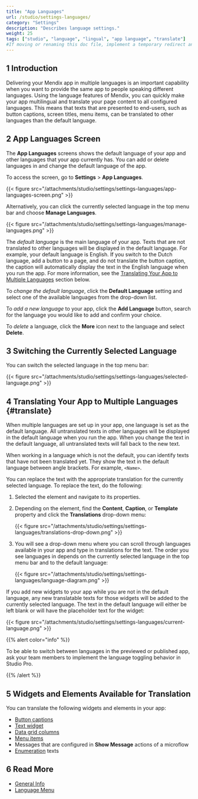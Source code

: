 ```yaml
---
title: "App Languages"
url: /studio/settings-languages/
category: "Settings"
description: "Describes language settings."
weight: 25
tags: ["studio", "language", "lingual", "app language", "translate"]
#If moving or renaming this doc file, implement a temporary redirect and let the respective team know they should update the URL in the product. See Mapping to Products for more details.
---
```


## 1 Introduction 

Delivering your Mendix app in multiple languages is an important capability when you want to provide the same app to people speaking different languages. Using the language features of Mendix, you can quickly make your app multilingual and translate your page content to all configured languages. This means that texts that are presented to end-users, such as button captions, screen titles, menu items, can be translated to other languages than the default language.  

## 2 App Languages Screen

The **App Languages** screens shows the default language of your app and other languages that your app currently has. You can add or delete languages in and change the default language of the app.

To access the screen, go to **Settings** > **App Languages**.  

{{< figure src="/attachments/studio/settings/settings-languages/app-languages-screen.png" >}}

Alternatively, you can click the currently selected language in the top menu bar and choose **Manage Languages**. 

{{< figure src="/attachments/studio/settings/settings-languages/manage-languages.png" >}}

The *default language* is the main language of your app. Texts that are not translated to other languages will be displayed in the default language. For example, your default language is English. If you switch to the Dutch language, add a button to a page, and do not translate the button caption, the caption will automatically display the text in the English language when you run the app. For more information, see the [Translating Your App to Multiple Languages](#translate) section below. 

To *change the default language*, click the **Default Language** setting and select one of the available languages from the drop-down list.

To *add a new language* to your app, click the **Add Language** button, search for the language you would like to add and confirm your choice.

To *delete* a language, click the **More** icon next to the language and select **Delete**.

## 3 Switching the Currently Selected Language

You can switch the selected language in the top menu bar:

{{< figure src="/attachments/studio/settings/settings-languages/selected-language.png" >}}

## 4 Translating Your App to Multiple Languages {#translate}

When multiple languages are set up in your app, one language is set as the default language. All untranslated texts in other languages will be displayed in the default language when you run the app. When you change the text in the default language, all untranslated texts will fall back to the new text. 

When working in a language which is not the default, you can identify texts that have not been translated yet. They show the text in the default language between angle brackets. For example, `<Name>`. 

You can replace the text with the appropriate translation for the currently selected language. To replace the text, do the following:

1. Selected the element and navigate to its properties.

2. Depending on the element, find the **Content**, **Caption**, or **Template** property and click the **Translations** drop-down menu:

   {{< figure src="/attachments/studio/settings/settings-languages/translations-drop-down.png" >}}

3. You will see a drop-down menu where you can scroll through languages available in your app and type in translations for the text. The order you see languages in depends on the currently selected language in the top menu bar and to the default language:

   {{< figure src="/attachments/studio/settings/settings-languages/language-diagram.png" >}}   

If you add new widgets to your app while you are not in the default language, any new translatable texts for those widgets will be added to the currently selected language. The text in the default language will either be left blank or will have the placeholder text for the widget:

{{< figure src="/attachments/studio/settings/settings-languages/current-language.png" >}}   

{{% alert color="info" %}}

To be able to switch between languages in the previewed or published app, ask your team members to implement the language toggling behavior in Studio Pro.

{{% /alert %}}

## 5 Widgets and Elements Available for Translation

You can translate the following widgets and elements in your app:

* [Button captions](/studio/page-editor-widgets-buttons/#general)
* [Text widget](/studio/page-editor-widgets-text/#content)
* [Data grid columns](/studio/page-editor-data-grid/#grid-columns)
* [Menu items](/studio/navigation/#properties-of-menu-items)
* Messages that are configured in **Show Message** actions of a microflow
* [Enumeration](/studio/domain-models-enumeration/) texts

## 6 Read More

* [General Info](/studio/general/)
* [Language Menu](/refguide/translatable-texts/)
